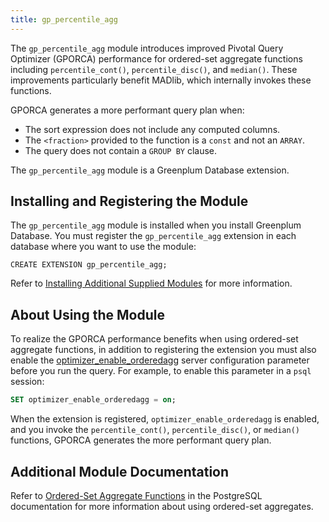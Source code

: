 ```yaml
---
title: gp_percentile_agg 
---
```


The `gp_percentile_agg` module introduces improved Pivotal Query Optimizer \(GPORCA\) performance for ordered-set aggregate functions including `percentile_cont()`, `percentile_disc()`, and `median()`. These improvements particularly benefit MADlib, which internally invokes these functions.

GPORCA generates a more performant query plan when:

- The sort expression does not include any computed columns.
- The `<fraction>` provided to the function is a `const` and not an `ARRAY`.
- The query does not contain a `GROUP BY` clause.

The `gp_percentile_agg` module is a Greenplum Database extension.

## <a id="topic_reg"></a>Installing and Registering the Module 

The `gp_percentile_agg` module is installed when you install Greenplum Database. You must register the `gp_percentile_agg` extension in each database where you want to use the module:

```
CREATE EXTENSION gp_percentile_agg;
```

Refer to [Installing Additional Supplied Modules](../../install_guide/install_modules.html) for more information.

## <a id="topic_use"></a>About Using the Module 

To realize the GPORCA performance benefits when using ordered-set aggregate functions, in addition to registering the extension you must also enable the [optimizer_enable_orderedagg](../config_params/guc-list.html#optimizer_enable_orderedagg) server configuration parameter before you run the query. For example, to enable this parameter in a `psql` session:

``` sql
SET optimizer_enable_orderedagg = on;
```

When the extension is registered, `optimizer_enable_orderedagg` is enabled, and you invoke the `percentile_cont()`, `percentile_disc()`, or `median()` functions, GPORCA generates the more performant query plan.

## <a id="topic_info"></a>Additional Module Documentation 

Refer to [Ordered-Set Aggregate Functions](https://www.postgresql.org/docs/9.4/functions-aggregate.html#FUNCTIONS-ORDEREDSET-TABLE) in the PostgreSQL documentation for more information about using ordered-set aggregates.

